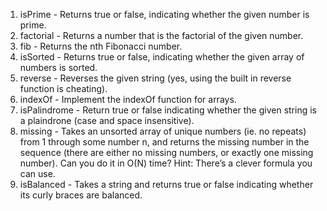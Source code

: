 1. isPrime - Returns true or false, indicating whether the given number is prime.
2. factorial - Returns a number that is the factorial of the given number.
3. fib - Returns the nth Fibonacci number.
4. isSorted - Returns true or false, indicating whether the given array of numbers is sorted.
5. reverse - Reverses the given string (yes, using the built in reverse function is cheating).
6. indexOf - Implement the indexOf function for arrays.
7. isPalindrome - Return true or false indicating whether the given string is a plaindrone (case and space insensitive).
8. missing - Takes an unsorted array of unique numbers (ie. no repeats) from 1 through some number n, and returns the missing number in the sequence (there are either no missing numbers, or exactly one missing number). Can you do it in O(N) time? Hint: There’s a clever formula you can use.
9. isBalanced - Takes a string and returns true or false indicating whether its curly braces are balanced.
